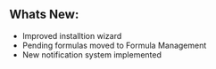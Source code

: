 Whats New:
----------------------
- Improved installtion wizard 
- Pending formulas moved to Formula Management
- New notification system implemented
